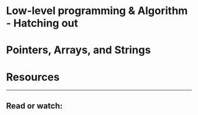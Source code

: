 # Low-level programming & Algorithm - Hatching out
# Pointers, Arrays, and Strings

# Resources
--------------------------------------------------------------------------
## Read or watch:
